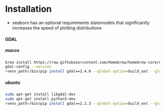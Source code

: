 # Installation
* seaborn has an optional requirements statsmodels that significantly increases the speed of plotting distributions
#### GDAL
##### macos
```bash
brew install https://raw.githubusercontent.com/Homebrew/homebrew-core/d850619e6c8dbbb29d9b2349b5b823f0548ab769/Formula/gdal.rb
gdal-config --version
<venv_path>/bin/pip install gdal==2.4.0 --global-option=build_ext --global-option="-I/usr/include/gdal/"
```

##### ubuntu
```bash
sudo apt-get install libgdal-dev
sudo apt-get install python3-dev
<venv_path>/bin/pip install gdal==2.2.3 --global-option=build_ext --global-option="-I/usr/include/gdal/"
```


